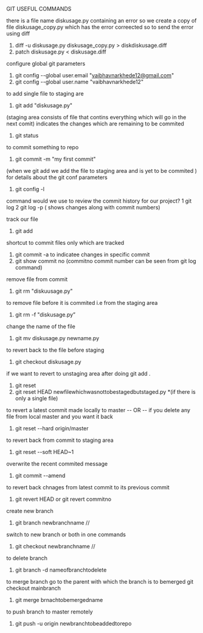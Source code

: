 GIT USEFUL COMMANDS


there is a file name diskusage.py containing an error so we create a copy of file diskusage_copy.py which has the error correected so to send the
error using diff

1.  diff -u diskusage.py diskusage_copy.py > diskdiskusage.diff
2.  patch diskusage.py < diskusage.diff

configure global git parameters

1.	git config --global user.email "vaibhavnarkhede12@gmail.com"
2.	git config --global user.name "vaibhavnarkhede12"

to add single file to staging are 
1.	git add "diskusage.py"

(staging area consists of file that contins everything which will go in the next comit)
indicates the changes which are remaining to be commited
1.	git status 

to commit something to repo
1.	git commit -m "my first commit" 

(when we git add we add the file to staging area and is yet to be commited )
for details about the git conf parameters
1.	git config -l

command would we use to review the commit history for our project?
1	git log 
2	git log -p ( shows changes along with commit numbers)

track our file
1.	git add 

shortcut to commit files only which are tracked
1.	git commit -a 
to indicatee changes in specific commit 
1.	git show commit no    (commitno  commit number can be seen from git log command)

remove file from commit 
1.	git rm "diskuusage.py" 

to remove file before it is commited i.e from the staging area
1.	git rm -f "diskusage.py”

 change the name of the file
1.	git mv diskusage.py newname.py 

to revert back to the file before staging 
1.	git checkout diskusage.py 

if we want to revert to unstaging area after doing git add .
1.	git reset 
2.	git reset HEAD newfilewhichwasnottobestagedbutstaged.py *(if there is only a single file)


to revert a latest commit made locally to master -- OR --  if you delete any file from local master and you want it back 
1.	git reset --hard origin/master  

to revert back from commit to staging area
1.	git reset --soft HEAD~1 

overwrite the recent commited message
1.	git commit --amend 

to revert back chnages from latest commit to its previous commit 
1.	git revert HEAD or git revert commitno 

create new branch
1. git branch newbranchname //

switch to new branch or both in one commands
1.	git checkout newbranchname //

to delete branch
1.	git branch -d nameofbranchtodelete

to merge branch go to the parent with which the branch is to bemerged git checkout mainbranch
1.	git merge brnachtobemergedname

to push branch to master remotely
1.	git push -u origin newbranchtobeaddedtorepo














